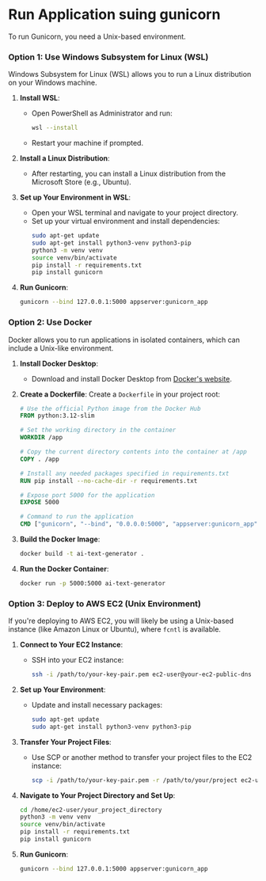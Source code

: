 # Run Application suing gunicorn

To run Gunicorn, you need a Unix-based environment.

### Option 1: Use Windows Subsystem for Linux (WSL)

Windows Subsystem for Linux (WSL) allows you to run a Linux distribution on your Windows machine.

1. **Install WSL**:

   - Open PowerShell as Administrator and run:
     ```sh
     wsl --install
     ```
   - Restart your machine if prompted.

2. **Install a Linux Distribution**:

   - After restarting, you can install a Linux distribution from the Microsoft Store (e.g., Ubuntu).

3. **Set up Your Environment in WSL**:

   - Open your WSL terminal and navigate to your project directory.
   - Set up your virtual environment and install dependencies:
     ```sh
     sudo apt-get update
     sudo apt-get install python3-venv python3-pip
     python3 -m venv venv
     source venv/bin/activate
     pip install -r requirements.txt
     pip install gunicorn
     ```

4. **Run Gunicorn**:
   ```sh
   gunicorn --bind 127.0.0.1:5000 appserver:gunicorn_app
   ```

### Option 2: Use Docker

Docker allows you to run applications in isolated containers, which can include a Unix-like environment.

1. **Install Docker Desktop**:

   - Download and install Docker Desktop from [Docker's website](https://www.docker.com/products/docker-desktop).

2. **Create a Dockerfile**:
   Create a `Dockerfile` in your project root:

   ```dockerfile
   # Use the official Python image from the Docker Hub
   FROM python:3.12-slim

   # Set the working directory in the container
   WORKDIR /app

   # Copy the current directory contents into the container at /app
   COPY . /app

   # Install any needed packages specified in requirements.txt
   RUN pip install --no-cache-dir -r requirements.txt

   # Expose port 5000 for the application
   EXPOSE 5000

   # Command to run the application
   CMD ["gunicorn", "--bind", "0.0.0.0:5000", "appserver:gunicorn_app"]
   ```

3. **Build the Docker Image**:

   ```sh
   docker build -t ai-text-generator .
   ```

4. **Run the Docker Container**:
   ```sh
   docker run -p 5000:5000 ai-text-generator
   ```

### Option 3: Deploy to AWS EC2 (Unix Environment)

If you're deploying to AWS EC2, you will likely be using a Unix-based instance (like Amazon Linux or Ubuntu), where `fcntl` is available.

1. **Connect to Your EC2 Instance**:

   - SSH into your EC2 instance:
     ```sh
     ssh -i /path/to/your-key-pair.pem ec2-user@your-ec2-public-dns
     ```

2. **Set up Your Environment**:

   - Update and install necessary packages:
     ```sh
     sudo apt-get update
     sudo apt-get install python3-venv python3-pip
     ```

3. **Transfer Your Project Files**:

   - Use SCP or another method to transfer your project files to the EC2 instance:
     ```sh
     scp -i /path/to/your-key-pair.pem -r /path/to/your/project ec2-user@your-ec2-public-dns:/home/ec2-user/
     ```

4. **Navigate to Your Project Directory and Set Up**:

   ```sh
   cd /home/ec2-user/your_project_directory
   python3 -m venv venv
   source venv/bin/activate
   pip install -r requirements.txt
   pip install gunicorn
   ```

5. **Run Gunicorn**:
   ```sh
   gunicorn --bind 127.0.0.1:5000 appserver:gunicorn_app
   ```
